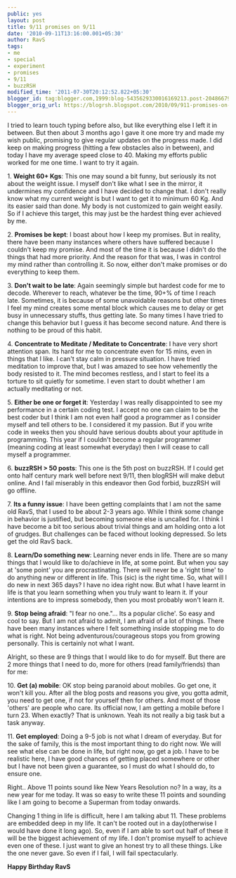 ```yaml
---
public: yes
layout: post
title: 9/11 promises on 9/11
date: '2010-09-11T13:16:00.001+05:30'
author: RavS
tags:
- me
- special
- experiment
- promises
- 9/11
- buzzRSH
modified_time: '2011-07-30T20:12:52.822+05:30'
blogger_id: tag:blogger.com,1999:blog-5435629330016169213.post-2048667975100654756
blogger_orig_url: https://blogrsh.blogspot.com/2010/09/911-promises-on-911.html
---
```


I tried to learn touch typing before also, but like everything else I left it in between. But then about 3 months ago I gave it one more try and made my wish public, promising to give regular updates on the progress made. I did keep on making progress (hitting a few obstacles also in between), and today I have my average speed close to 40. Making my efforts public worked for me one time. I want to try it again. 

1. **Weight 60+ Kgs**: This one may sound a bit funny, but seriously its not about the weight issue. I myself don't like what I see in the mirror, it undermines my confidence and I have decided to change that. I don't really know what my current weight is but I want to get it to minimum 60 Kg. And its easier said than done. My body is not customized to gain weight easily. So if I achieve this target, this may just be the hardest thing ever achieved by me. 

2. **Promises be kept**: I boast about how I keep my promises. But in reality, there have been many instances where others have suffered because I couldn't keep my promise. And most of the time it is because I didn't do the things that had more priority. And the reason for that was, I was in control my mind rather than controlling it. So now, either don't make promises or do everything to keep them. 

3. **Don't wait to be late**: Again seemingly simple but hardest code for me to decode. Wherever to reach, whatever be the time, 90+% of time I reach late. Sometimes, it is because of some unavoidable reasons but other times I feel my mind creates some mental block which causes me to delay or get busy in unnecessary stuffs, thus getting late. So many times I have tried to change this behavior but I guess it has become second nature. And there is nothing to be proud of this habit. 

4. **Concentrate to Meditate / Meditate to Concentrate**: I have very short attention span. Its hard for me to concentrate even for 15 mins, even in things that I like. I can't stay calm in pressure situation. I have tried meditation to improve that, but I was amazed to see how vehemently the body resisted to it. The mind becomes restless, and I start to feel its a torture to sit quietly for sometime. I even start to doubt whether I am actually meditating or not. 

5. **Either be one or forget it**: Yesterday I was really disappointed to see my performance in a certain coding test. I accept no one can claim to be the best coder but I think I am not even half good a programmer as I consider myself and tell others to be. I considered it my passion. But if you write code in weeks then you should have serious doubts about your aptitude in programming. This year if I couldn't become a regular programmer (meaning coding at least somewhat everyday) then I will cease to call myself a programmer. 

6. **buzzRSH > 50 posts**: This one is the 5th post on buzzRSH. If I could get onto half century mark well before next 9/11, then blogRSH will make debut online. And I fail miserably in this endeavor then God forbid, buzzRSH will go offline. 

7. **Its a funny issue**: I have been getting complaints that I am not the same old RavS, that I used to be about 2-3 years ago. While I think some change in behavior is justified, but becoming someone else is uncalled for. I think I have become a bit too serious about trivial things and am holding onto a lot of grudges. But challenges can be faced without looking depressed. So lets get the old RavS back. 

8. **Learn/Do something new**: Learning never ends in life. There are so many things that I would like to do/achieve in life, at some point. But when you say at 'some point' you are procrastinating. There will never be a 'right time' to do anything new or different in life. This (sic) is the right time. So, what will I do new in next 365 days? I have no idea right now. But what I have learnt in life is that you learn something when you truly want to learn it. If your intentions are to impress somebody, then you most probably won't learn it. 

9. **Stop being afraid**: "I fear no one."... Its a popular cliche'. So easy and cool to say. But I am not afraid to admit, I am afraid of a lot of things. There have been many instances where I felt something inside stopping me to do what is right. Not being adventurous/courageous stops you from growing personally. This is certainly not what I want. 

Alright, so these are 9 things that I would like to do for myself. But there are 2 more things that I need to do, more for others (read family/friends) than for me: 

10. **Get (a) mobile**: OK stop being paranoid about mobiles. Go get one, it won't kill you. After all the blog posts and reasons you give, you gotta admit, you need to get one, if not for yourself then for others. And most of those 'others' are people who care. Its official now, I am getting a mobile before I turn 23. When exactly? That is unknown. Yeah its not really a big task but a task anyway. 

11. **Get employed**: Doing a 9-5 job is not what I dream of everyday. But for the sake of family, this is the most important thing to do right now. We will see what else can be done in life, but right now, go get a job. I have to be realistic here, I have good chances of getting placed somewhere or other but I have not been given a guarantee, so I must do what I should do, to ensure one. 

Right.. Above 11 points sound like New Years Resolution no? In a way, its a new year for me today. It was so easy to write these 11 points and sounding like I am going to become a Superman from today onwards. 

Changing 1 thing in life is difficult, here I am talking abut 11. These problems are embedded deep in my life. It can't be rooted out in a day(otherwise I would have done it long ago). So, even if I am able to sort out half of these it will be the biggest achievement of my life. I don't promise myself to achieve even one of these. I just want to give an honest try to all these things. Like the one never gave. So even if I fail, I will fail spectacularly. 

**Happy Birthday RavS**